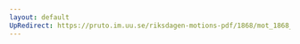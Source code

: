 ```yaml
---
layout: default
UpRedirect: https://pruto.im.uu.se/riksdagen-motions-pdf/1868/mot_1868__ak__155.pdf
---
```


